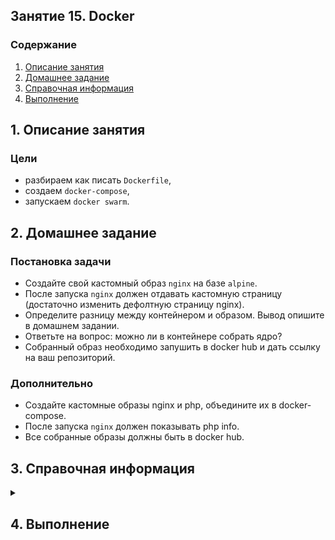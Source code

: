 ## Занятие 15. Docker
### Содержание
1. [Описание занятия](#description)  
2. [Домашнее задание](#homework)  
3. [Справочная информация](#info)  
4. [Выполнение](#exec)  

## 1. Описание занятия <a name="description"></a>
### Цели
- разбираем как писать `Dockerfile`,  
- создаем `docker-compose`,  
- запускаем `docker swarm`.  

## 2. Домашнее задание  <a name="homework"></a>
### Постановка задачи
- Создайте свой кастомный образ `nginx` на базе `alpine`.  
- После запуска `nginx` должен отдавать кастомную страницу (достаточно изменить дефолтную страницу nginx).  
- Определите разницу между контейнером и образом. Вывод опишите в домашнем задании.  
- Ответьте на вопрос: можно ли в контейнере собрать ядро?  
- Собранный образ необходимо запушить в docker hub и дать ссылку на ваш репозиторий.  
### Дополнительно
- Создайте кастомные образы nginx и php, объедините их в docker-compose.  
- После запуска `nginx` должен показывать php info.  
- Все собранные образы должны быть в docker hub.  

## 3. Справочная информация <a name="info"></a>  

<details>
   <summary></summary>
   
[www.docker.com](https://www.docker.com/)  
[Введение в Docker](https://docs.docker.com/get-started/)  
[Документация](https://docs.docker.com/engine/docker-overview/)  

`Контейнер` - это не что иное, как работающий процесс, к которому применены некоторые дополнительные функции инкапсуляции, чтобы сохранить его изолированным от хоста и других контейнеров. Одним из наиболее важных аспектов изоляции контейнера является то, что каждый контейнер взаимодействует со своей собственной частной файловой системой; эта файловая система предоставлена образом Docker.  
`Образ` включает в себя все необходимое для запуска приложения - код или двоичный файл, среды выполнения, зависимости и любые другие требуемые объекты файловой системы.

`docker images` -- список всех установленных образов  
`docker pull image` - скачать образ image  
`docker ps`  
`docker ps -a` - список контейнеров    
`docker run -d -p port:port container_name`  
`docker stop container_name`  
`docker logs container_name` - вывод логов контейнеров  
`docker inspect container_name` - информация по запущенному контейнеру  
`docker build -t dockerhub_login/reponame:ver`  
`docker push/pull`  
`docker exec -it container_name bash`  
`` -

</details>

## 4. Выполнение <a name="exec"></a>  
